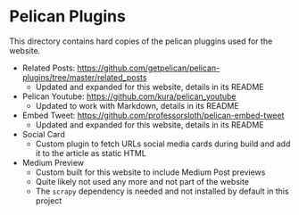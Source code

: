 # Pelican Plugins

This directory contains hard copies of the pelican pluggins used for the website.

* Related Posts: https://github.com/getpelican/pelican-plugins/tree/master/related_posts
    - Updated and expanded for this website, details in its README
* Pelican Youtube: https://github.com/kura/pelican_youtube
    - Updated to work with Markdown, details in its README
* Embed Tweet: https://github.com/professorsloth/pelican-embed-tweet
    - Updated and expanded for this website, details in its README
* Social Card
    - Custom plugin to fetch URLs social media cards during build and add it to
      the article as static HTML
* Medium Preview
    - Custom built for this website to include Medium Post previews
    - Quite likely not used any more and not part of the website
    - The `scrapy` dependency is needed and not installed by default in this project
